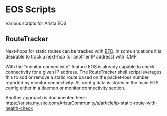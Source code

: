 # EOS Scripts

Various scripts for Arista EOS

## RouteTracker

Next-hops for static routes can be tracked with [BFD](https://www.arista.com/en/support/toi/eos-4-20-1f/13939-bfd-for-static-routes). In some situations it is desirable to track a next-hop (or another IP address) with ICMP. 

With the "monitor connectivity" feature EOS is already capable to check connectivity for a given IP address. The RouteTracker shell script leverages this to add or remove a static route based on the packet-loss number reported by monitor connectivity. All config data is stored in the main EOS config either in a daemon or monitor connectivity section.

Another approach is documented here: https://arista.my.site.com/AristaCommunity/s/article/ip-static-route-with-health-check
